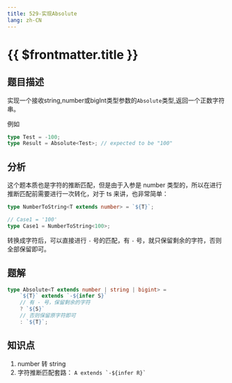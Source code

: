 ```yaml
---
title: 529-实现Absolute
lang: zh-CN
---
```


# {{ $frontmatter.title }}

## 题目描述

实现一个接收string,number或bigInt类型参数的`Absolute`类型,返回一个正数字符串。

例如

```ts
type Test = -100;
type Result = Absolute<Test>; // expected to be "100"
```

## 分析

这个题本质也是字符的推断匹配，但是由于入参是 number 类型的，所以在进行推断匹配前需要进行一次转化，对于 ts 来讲，也非常简单：

```ts
type NumberToString<T extends number> = `${T}`;

// Case1 = '100'
type Case1 = NumberToString<100>;
```

转换成字符后，可以直接进行 `-` 号的匹配，有 `-` 号，就只保留剩余的字符，否则全部保留即可。

## 题解

```ts
type Absolute<T extends number | string | bigint> =
    `${T}` extends `-${infer S}`
    // 有 - 号，保留剩余的字符
    ? `${S}`
    // 否则保留原字符即可
    : `${T}`;
```

## 知识点

1. number 转 string
2. 字符推断匹配套路： ```A extends `-${infer R}` ```

